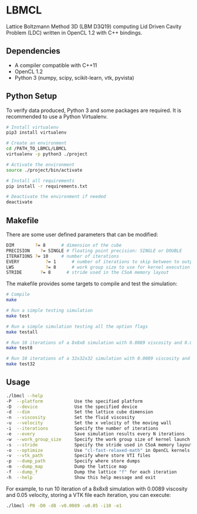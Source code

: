 # LBMCL
Lattice Boltzmann Method 3D (LBM D3Q19) computing Lid Driven Cavity Problem (LDC) written in OpenCL 1.2 with C++ bindings.

## Dependencies
- A compiler compatible with C++11 
- OpenCL 1.2
- Python 3 (numpy, scipy, scikit-learn, vtk, pyvista)

## Python Setup
To verify data produced, Python 3 and some packages are required. It is recommended to use a Python Virtualenv.
```bash
# Install virtualenv
pip3 install virtualenv

# Create an environment
cd /PATH_TO_LBMCL/LBMCL
virtualenv -p python3 ./project

# Activate the environment
source ./project/bin/activate

# Install all requirements
pip install -r requirements.txt

# Deactivate the environment if needed
deactivate
```

## Makefile
There are some user defined parameters that can be modified:
```bash
DIM        ?= 8      # dimension of the cube
PRECISION	 ?= SINGLE # floating point precision: SINGLE or DOUBLE
ITERATIONS ?= 10     # number of iterations
EVERY		   ?= 1      # number of iterations to skip between to output
LWS			   ?= 8      # work group size to use for kernel execution
STRIDE		 ?= 8      # stride used in the CSoA memory layout
```

The makefile provides some targets to compile and test the simulation:
```bash
# Compile
make

# Run a simple testing simulation
make test

# Run a simple simulation testing all the option flags
make testall

# Run 10 iterations of a 8x8x8 simulation with 0.0089 viscosity and 0.05 velocity, then verify data
make test8

# Run 10 iterations of a 32x32x32 simulation with 0.0089 viscosity and 0.05 velocity, then verify data
make test32
```

## Usage
```bash
./lbmcl --help
-P  --platform            Use the specified platform                     
-D  --device              Use the specified device                       
-d  --dim                 Set the lattice cube dimension                 
-n  --viscosity           Set the fluid viscosity                        
-u  --velocity            Set the x velocity of the moving wall          
-i  --iterations          Specify the number of iterations               
-e  --every               Save simulation results every N iterations     
-w  --work_group_size     Specify the work group size of kernel launch   
-s  --stride              Specify the stride used in CSoA memory layout  
-o  --optimize            Use "cl-fast-relaxed-math" in OpenCL kernels 
-v  --vtk_path            Specify where store VTI files                  
-p  --dump_path           Specify where store dumps                      
-m  --dump_map            Dump the lattice map                           
-f  --dump_f              Dump the lattice "f" for each iteration      
-h  --help                Show this help message and exit  
```
For example, to run 10 iteration of a 8x8x8 simulation with 0.0089 viscosity and 0.05 velocity, storing a VTK file each iteration, you can execute:
```bash
./lbmcl -P0 -D0 -d8 -v0.0089 -u0.05 -i10 -e1
```